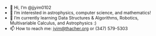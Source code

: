- 👋 Hi, I’m @jjyim0102
- 👀 I’m interested in astrophysics, computer science, and mathematics!
- 🌱 I’m currently learning Data Structures & Algorithms, Robotics, Multivariable Calculus, and Astrophysics :)
- 📫 How to reach me: jyim@thacher.org or (347) 579-5303

<!---
jjyim0102/jjyim0102 is a ✨ special ✨ repository because its `README.md` (this file) appears on your GitHub profile.
You can click the Preview link to take a look at your changes.
--->
